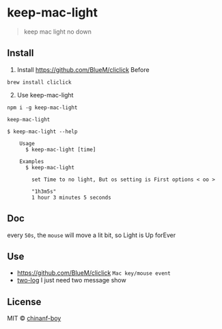 # keep-mac-light

> keep mac light no down

## Install

1. Install https://github.com/BlueM/cliclick Before

```
brew install cliclick
```

2. Use keep-mac-light

```
npm i -g keep-mac-light
```

```
keep-mac-light
```

```
$ keep-mac-light --help

	Usage
	  $ keep-mac-light [time]

	Examples
	  $ keep-mac-light

		set Time to no light, But os setting is First options < oo >

		"1h3m5s"
		1 hour 3 minutes 5 seconds
```

## Doc

every `50s`, the `mouse` will move a lit bit, so Light is Up forEver

## Use

- https://github.com/BlueM/cliclick `Mac key/mouse event`
- [two-log](https://github.com/chinanf-boy/two-log) I just need two message show

## License

MIT © [chinanf-boy](http://llever.com)
